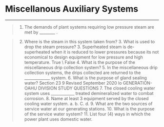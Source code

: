 # Miscellanous Auxiliary Systems

---

>1. The demands of plant systems requiring low pressure steam are met by ________ .

>2. Where is the steam in this system taken from? 3. What is used to drop the steam pressure? 3. Superheated steam is de-superheated when it is reduced to lower pressures because its not economical to design equipment for low pressure and high temperature. True \ False 4. What is the purpose of the miscellaneous drip collection system? 5. In the miscellaneous drip collection systems, the drips collected are returned to the _____________ system. 6. What is the purpose of gland sealing water? Section 23 9 Revised September 2020 lo GENERATION-OAHU DIVISION STUDY QUESTIONS 7. The closed cooling water system uses ____________ treated demineralized water to combat corrosion. 8. Name at least 3 equipment served by the closed cooling water system. a. b. C. d. 9. What are the two sources of service water at our generating stations. 10. What is the purpose of the service water system? 11. List four (4) ways in which the power plant uses domestic water.